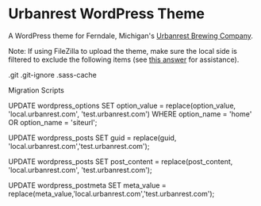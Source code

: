 # Urbanrest WordPress Theme

A WordPress theme for Ferndale, Michigan's [Urbanrest Brewing Company](http://urbanrestbrewing.com).

Note: If using FileZilla to upload the theme, make sure the local side is filtered to exclude the following items (see [this answer](http://superuser.com/a/997904) for assistance).

.git
.git-ignore
.sass-cache

Migration Scripts

UPDATE wordpress_options
SET option_value = replace(option_value, 'local.urbanrest.com', 'test.urbanrest.com')
WHERE option_name = 'home'
OR option_name = 'siteurl';

UPDATE wordpress_posts
SET guid = replace(guid, 'local.urbanrest.com','test.urbanrest.com');

UPDATE wordpress_posts
SET post_content = replace(post_content, 'local.urbanrest.com', 'test.urbanrest.com');

UPDATE wordpress_postmeta
SET meta_value = replace(meta_value,'local.urbanrest.com','test.urbanrest.com');
